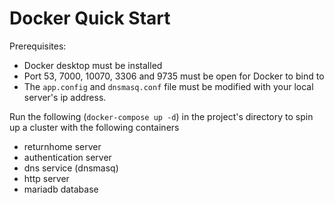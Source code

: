 # Docker Quick Start

Prerequisites:

-   Docker desktop must be installed
-   Port 53, 7000, 10070, 3306 and 9735 must be open for Docker to bind to
-   The `app.config` and `dnsmasq.conf` file must be modified with your local server's ip address.

Run the following (`docker-compose up -d`) in the project's directory to spin up a cluster with the following containers

-   returnhome server
-   authentication server
-   dns service (dnsmasq)
-   http server
-   mariadb database
